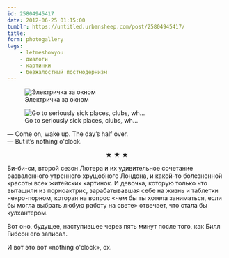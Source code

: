 ```yaml
---
id: 25804945417
date: 2012-06-25 01:15:00
tumblr: https://untitled.urbansheep.com/post/25804945417/
title:
form: photogallery
tags:
    - letmeshowyou
    - диалоги
    - картинки
    - безжалостный постмодернизм
---
```


<div class="gallery">
<figure>
<img src="../media/25804945417_1.jpg" alt="Электричка за окном" loading="lazy" />
<figcaption>Электричка за окном</figcaption>
</figure>
<figure>
<img src="../media/25804945417_2.jpg" alt="Go to seriously sick places, clubs, wh…" loading="lazy" />
<figcaption>Go to seriously sick places, clubs, wh…</figcaption>
</figure>
</div>

<p>— Come on, wake up. The day&rsquo;s half over.<br/>
— But it&rsquo;s nothing o'clock.</p>

<p style="text-align:center;" class="post_splitter">★ ★ ★</p>

<p>Би-би-си, второй сезон Лютера и их удивительное сочетание разваленного утреннего хрущобного Лондона, и какой-то болезненной красоты всех житейских картинок. И девочка, которую только что вытащили из порноактрис, зарабатывавшая себе на жизнь и таблетки некро-порном, которая на вопрос «чем бы ты хотела заниматься, если бы могла выбрать любую работу на свете» отвечает, что стала бы кулхантером.</p>

<p>Вот оно, будущее, наступившее через пять минут после того, как Билл Гибсон его записал.</p>

<p>И вот это вот «nothing o'clock», ох.</p>
